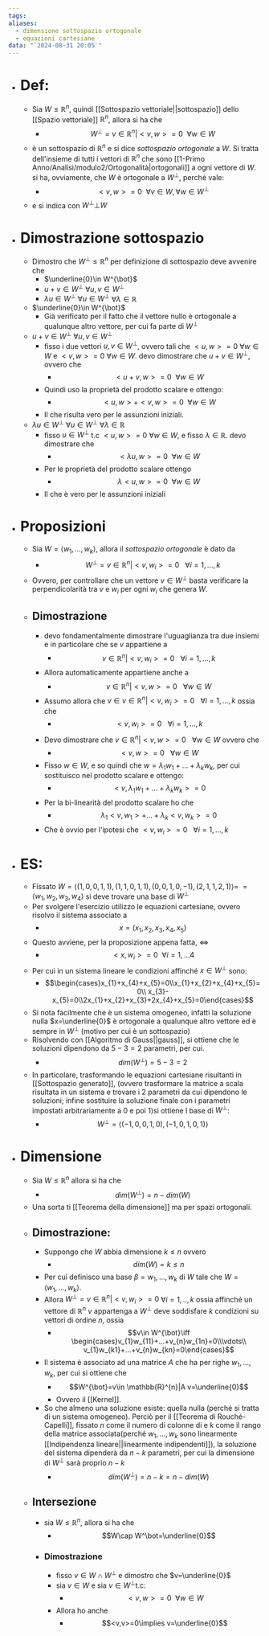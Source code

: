 ```yaml
---
tags: 
aliases:
  - dimensione sottospazio ortogonale
  - equazioni cartesiane
data: "`2024-08-31 20:05`"
---
```

- # Def:
	- Sia $W\le \mathbb{R}^{n}$, quindi [[Sottospazio vettoriale||sottospazio]] dello [[Spazio vettoriale]] $\mathbb{R}^{n}$, allora si ha che 
		- $$W^{\bot}=v\in \mathbb{R}^{n}|<v,w>=0 \ \ \forall w\in W$$
	- è un sottospazio di $\mathbb{R}^{n}$ e si dice _sottospazio ortogonale_ a $W$. Si tratta dell'insieme di tutti i vettori di $\mathbb{R}^{n}$ che sono [[1-Primo Anno/Analisi/modulo2/Ortogonalità|ortogonali]] a ogni vettore di $W$. si ha, ovviamente, che $W$ è ortogonale a $W^{\bot}$, perché vale: 
		- $$<v,w>=0\ \ \forall v\in W,\forall w \in W^{\bot}$$
	- e si indica con $W^{\bot}\bot W$
- # Dimostrazione sottospazio
	- Dimostro che $W^{\bot}\le \mathbb{R}^{n}$ per definizione di sottospazio deve avvenire che 
		- $\underline{0}\in W^{\bot}$
		- $u+v\in W^{\bot}$ $\forall u,v\in W^{\bot}$ 
		- $\lambda u \in W^{\bot}$  $\forall u\in W^{\bot}$ $\forall \lambda \in \mathbb{R}$ 
	- $\underline{0}\in W^{\bot}$ 
		- Già verificato per il fatto che il vettore nullo è ortogonale a qualunque altro vettore, per cui fa parte di $W^\bot$
	- $u+v\in W^{\bot}$ $\forall u,v\in W^{\bot}$ 
		- fisso i due vettori $u,v\in W^\bot$, ovvero tali che $<u,w>=0$ $\forall w\in W$ e $<v,w>=0$ $\forall w \in W$. devo dimostrare che $u+v \in W^{\bot}$, ovvero che 
			- $$<u+v,w>=0\ \ \forall w\in W$$
		- Quindi uso la proprietà del prodotto scalare e ottengo:
			- $$<u,w>+<v,w>=0\ \ \forall w\in W$$
		- Il che risulta vero per le assunzioni iniziali.
	-  $\lambda u \in W^{\bot}$  $\forall u\in W^{\bot}$ $\forall \lambda \in \mathbb{R}$ 
		- fisso $u\in W^{\bot}$ t.c $<u,w>=0$ $\forall w\in W$, e fisso $\lambda \in \mathbb{R}$. devo dimostrare che 
			- $$<\lambda u,w>=0\ \ \forall w\in W$$
		- Per le proprietà del prodotto scalare ottengo 
			- $$\lambda<u,w>=0\ \ \forall w\in W$$
		- Il che è vero per le assunzioni iniziali 
- # Proposizioni
	- Sia $W=\langle{w_1,...,w_{k}}\rangle$, allora il _sottospazio ortogonale_ è dato da 
		- $$W^{\bot}=v\in \mathbb{R}^{n}|<v,w_{i}>=0\ \ \ \forall i=1,...,k$$
	- Ovvero, per controllare che un vettore $v \in W^{\bot}$ basta verificare la perpendicolarità tra $v$ e $w_{i}$ per ogni $w_{i}$ che genera $W$.
	- ## Dimostrazione 
		- devo fondamentalmente dimostrare l'uguaglianza tra due insiemi e in particolare che se $v$ appartiene a 
			- $$v\in \mathbb{R}^{n}|<v,w_{i}>=0\ \ \ \forall i=1,...,k$$
		- Allora automaticamente appartiene anche a 
			- $$v\in \mathbb{R}^{n}|<v,w>=0\ \ \ \forall w\in W$$
		- Assumo allora che $v\in v\in \mathbb{R}^{n}|<v,w_{i}>=0\ \ \ \forall i=1,...,k$ ossia che 
			- $$<v,w_{i}>=0\ \ \ \forall i=1,...,k$$
		- Devo dimostrare che $v\in \mathbb{R}^{n}|<v,w>=0\ \ \ \forall w\in W$ ovvero che 
			- $$<v,w>=0\ \ \ \forall w\in W$$
		- Fisso $w\in W$, e so quindi che $w=\lambda_1 w_1+...+\lambda_{k} w_{k}$, per cui sostituisco nel prodotto scalare e ottengo:
			- $$<v,\lambda_1 w_1+...+\lambda_{k} w_{k}>=0$$
		- Per la bi-linearità del prodotto scalare ho che 
			- $$\lambda_{1}<v,w_{1}>+...+\lambda_{k}<v,w_{k}>=0$$
		- Che è ovvio per l'ipotesi che $<v,w_{i}>=0\ \ \ \forall i=1,...,k$ 
- # ES:
	- Fissato $W=\langle{(1,0,0,1,1),(1,1,0,1,1),(0,0,1,0,-1),(2,1,1,2,1)}\rangle=$ $=\langle{w_{1},w_{2},w_{3},w_{4}}\rangle$  si deve trovare una base di $W^{\bot}$
	- Per svolgere l'esercizio utilizzo le equazioni cartesiane, ovvero risolvo il sistema associato a 
		- $$x=(x_{1},x_{2},x_{3},x_{4},x_{5})$$
	- Questo avviene, per la proposizione appena fatta, $\iff$ 
		- $$<x,w_{i}>=0 \ \ \forall i=1,...4$$
	- Per cui in un sistema lineare le condizioni affinché $x\in W^{\bot}$ sono: 
		- $$\begin{cases}x_{1}+x_{4}+x_{5}=0\\x_{1}+x_{2}+x_{4}+x_{5}=0\\ x_{3}-x_{5}=0\\2x_{1}+x_{2}+x_{3}+2x_{4}+x_{5}=0\end{cases}$$
	- Si nota facilmente che è un sistema omogeneo, infatti la soluzione nulla $x=\underline{0}$ è ortogonale a qualunque altro vettore ed è sempre in $W^{\bot}$ (motivo per cui è un sottospazio)
	- Risolvendo con [[Algoritmo di Gauss||gauss]], si ottiene che le soluzioni dipendono da $5-3=2$ parametri, per cui.
		- $$dim(W^{\bot})=5-3=2$$
	- In particolare, trasformando le equazioni cartesiane risultanti in [[Sottospazio generato]], (ovvero trasformare la matrice a scala risultata in un sistema e trovare i 2 parametri da cui dipendono le soluzioni; infine sostituire la soluzione finale con i parametri impostati arbitrariamente a $0$ e poi $1$)si ottiene l base di $W^{\bot}$: 
		- $$W^{\bot}=\langle{(-1,0,0,1,0),(-1,0,1,0,1)}\rangle$$
- # Dimensione
	- Sia $W \le \mathbb{R}^{n}$ allora si ha che 
		- $$dim(W^{\bot})=n-dim(W)$$
	- Una sorta ti [[Teorema della dimensione]] ma per spazi ortogonali.
	- ## Dimostrazione:
		- Suppongo che $W$ abbia dimensione $k\le n$ ovvero
			- $$dim(W)=k\le n$$
		- Per cui definisco una base $\beta=w_1,...,w_{k}$ di $W$ tale che $W=\langle{w_1,...,w_{k}}\rangle$.
		- Allora $W^{\bot}=v\in \mathbb{R}^{n}|<v,w_{i}>=0$  $\forall i =1,..,k$ ossia affinché un vettore di $\mathbb{R}^{n}$ $v$ appartenga a $W^{\bot}$ deve soddisfare $k$ condizioni su vettori di ordine $n$, ossia
			- $$v\in W^{\bot}\iff \begin{cases}v_{1}w_{11}+...+v_{n}w_{1n}=0\\\vdots\\ v_{1}w_{k1}+...+v_{n}w_{kn}=0\end{cases}$$
		- Il sistema è associato ad una matrice $A$ che ha per righe $w_1,...,w_k$, per cui si ottiene che 
			- $$W^{\bot}=v\in \mathbb{R}^{n}|A v=\underline{0}$$
			- Ovvero il [[Kernel]].
		- So che almeno una soluzione esiste: quella nulla (perché si tratta di un sistema omogeneo). Perciò per il [[Teorema di Rouché-Capelli]], fissato $n$ come il numero di colonne di e $k$ come il rango della matrice associata(perché $w_1,...,w_k$ sono linearmente [[Indipendenza lineare||linearmente indipendenti]]), la soluzione del sistema dipenderà da $n-k$ parametri, per cui la dimensione di $W^{\bot}$ sarà proprio $n-k$ 
			- $$dim(W^{\bot})=n-k=n-dim(W)$$
	- ## Intersezione 
		- sia $W\le \mathbb{R}^{n}$, allora si ha che 
			- $$W\cap W^\bot=\underline{0}$$
		- ### Dimostrazione
			- fisso $v\in W\cap W^\bot$ e dimostro che $v=\underline{0}$ 
			- sia $v\in W$ e sia $v\in W^{\bot}$t.c:
				- $$<v,w>=0\ \ \forall w\in W$$
			- Allora ho anche 
				- $$<v,v>=0\implies v=\underline{0}$$ 
 